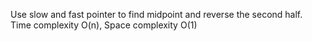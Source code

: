 Use slow and fast pointer to find midpoint and reverse the second half.  
Time complexity O(n), Space complexity O(1)